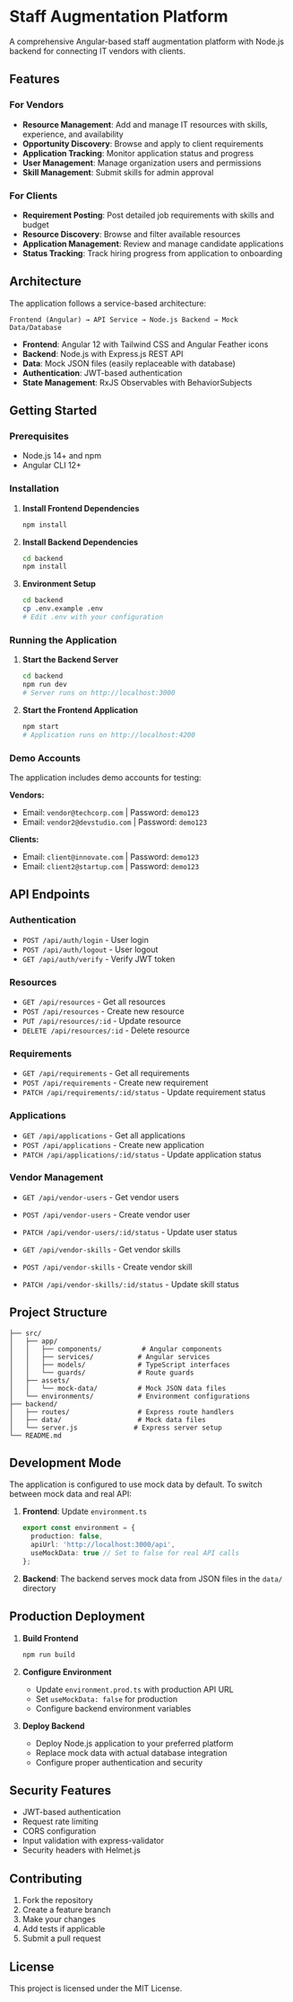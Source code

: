 # Staff Augmentation Platform

A comprehensive Angular-based staff augmentation platform with Node.js backend for connecting IT vendors with clients.

## Features

### For Vendors
- **Resource Management**: Add and manage IT resources with skills, experience, and availability
- **Opportunity Discovery**: Browse and apply to client requirements
- **Application Tracking**: Monitor application status and progress
- **User Management**: Manage organization users and permissions
- **Skill Management**: Submit skills for admin approval

### For Clients
- **Requirement Posting**: Post detailed job requirements with skills and budget
- **Resource Discovery**: Browse and filter available resources
- **Application Management**: Review and manage candidate applications
- **Status Tracking**: Track hiring progress from application to onboarding

## Architecture

The application follows a service-based architecture:

```
Frontend (Angular) → API Service → Node.js Backend → Mock Data/Database
```

- **Frontend**: Angular 12 with Tailwind CSS and Angular Feather icons
- **Backend**: Node.js with Express.js REST API
- **Data**: Mock JSON files (easily replaceable with database)
- **Authentication**: JWT-based authentication
- **State Management**: RxJS Observables with BehaviorSubjects

## Getting Started

### Prerequisites
- Node.js 14+ and npm
- Angular CLI 12+

### Installation

1. **Install Frontend Dependencies**
   ```bash
   npm install
   ```

2. **Install Backend Dependencies**
   ```bash
   cd backend
   npm install
   ```

3. **Environment Setup**
   ```bash
   cd backend
   cp .env.example .env
   # Edit .env with your configuration
   ```

### Running the Application

1. **Start the Backend Server**
   ```bash
   cd backend
   npm run dev
   # Server runs on http://localhost:3000
   ```

2. **Start the Frontend Application**
   ```bash
   npm start
   # Application runs on http://localhost:4200
   ```

### Demo Accounts

The application includes demo accounts for testing:

**Vendors:**
- Email: `vendor@techcorp.com` | Password: `demo123`
- Email: `vendor2@devstudio.com` | Password: `demo123`

**Clients:**
- Email: `client@innovate.com` | Password: `demo123`
- Email: `client2@startup.com` | Password: `demo123`

## API Endpoints

### Authentication
- `POST /api/auth/login` - User login
- `POST /api/auth/logout` - User logout
- `GET /api/auth/verify` - Verify JWT token

### Resources
- `GET /api/resources` - Get all resources
- `POST /api/resources` - Create new resource
- `PUT /api/resources/:id` - Update resource
- `DELETE /api/resources/:id` - Delete resource

### Requirements
- `GET /api/requirements` - Get all requirements
- `POST /api/requirements` - Create new requirement
- `PATCH /api/requirements/:id/status` - Update requirement status

### Applications
- `GET /api/applications` - Get all applications
- `POST /api/applications` - Create new application
- `PATCH /api/applications/:id/status` - Update application status

### Vendor Management
- `GET /api/vendor-users` - Get vendor users
- `POST /api/vendor-users` - Create vendor user
- `PATCH /api/vendor-users/:id/status` - Update user status

- `GET /api/vendor-skills` - Get vendor skills
- `POST /api/vendor-skills` - Create vendor skill
- `PATCH /api/vendor-skills/:id/status` - Update skill status

## Project Structure

```
├── src/
│   ├── app/
│   │   ├── components/          # Angular components
│   │   ├── services/           # Angular services
│   │   ├── models/             # TypeScript interfaces
│   │   └── guards/             # Route guards
│   ├── assets/
│   │   └── mock-data/          # Mock JSON data files
│   └── environments/           # Environment configurations
├── backend/
│   ├── routes/                 # Express route handlers
│   ├── data/                   # Mock data files
│   └── server.js              # Express server setup
└── README.md
```

## Development Mode

The application is configured to use mock data by default. To switch between mock data and real API:

1. **Frontend**: Update `environment.ts`
   ```typescript
   export const environment = {
     production: false,
     apiUrl: 'http://localhost:3000/api',
     useMockData: true // Set to false for real API calls
   };
   ```

2. **Backend**: The backend serves mock data from JSON files in the `data/` directory

## Production Deployment

1. **Build Frontend**
   ```bash
   npm run build
   ```

2. **Configure Environment**
   - Update `environment.prod.ts` with production API URL
   - Set `useMockData: false` for production
   - Configure backend environment variables

3. **Deploy Backend**
   - Deploy Node.js application to your preferred platform
   - Replace mock data with actual database integration
   - Configure proper authentication and security

## Security Features

- JWT-based authentication
- Request rate limiting
- CORS configuration
- Input validation with express-validator
- Security headers with Helmet.js

## Contributing

1. Fork the repository
2. Create a feature branch
3. Make your changes
4. Add tests if applicable
5. Submit a pull request

## License

This project is licensed under the MIT License.